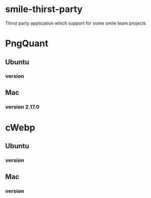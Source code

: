 # smile-thirst-party
Thirst party application which support for some smile team projects

# PngQuant
## Ubuntu 
### version 

## Mac
### version 2.17.0


# cWebp
## Ubuntu
### version


## Mac
### version 

